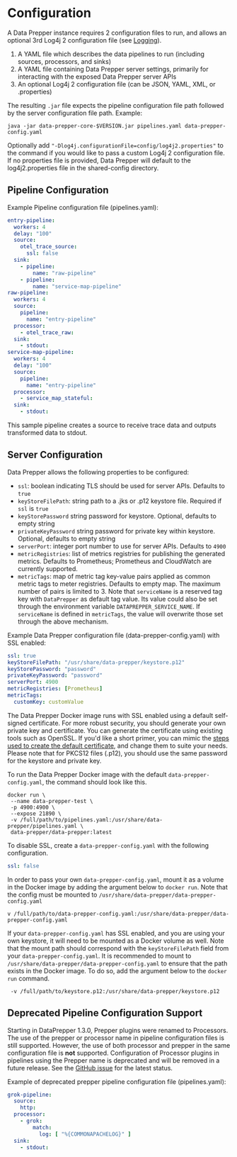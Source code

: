# Configuration
A Data Prepper instance requires 2 configuration files to run, and allows an optional 3rd Log4j 2 configuration file (see [Logging](logs.md)).

1. A YAML file which describes the data pipelines to run (including sources, processors, and sinks)
2. A YAML file containing Data Prepper server settings, primarily for interacting with the exposed Data Prepper server APIs
3. An optional Log4j 2 configuration file (can be JSON, YAML, XML, or .properties)

The resulting `.jar` file expects the pipeline configuration file path followed by the server configuration file path. Example:
```
java -jar data-prepper-core-$VERSION.jar pipelines.yaml data-prepper-config.yaml
```

Optionally add `"-Dlog4j.configurationFile=config/log4j2.properties"` to the command if you would like to pass a custom Log4j 2 configuration file. If no properties file is provided, Data Prepper will default to the log4j2.properties file in the shared-config directory.

## Pipeline Configuration

Example Pipeline configuration file (pipelines.yaml):

```yaml
entry-pipeline:
  workers: 4
  delay: "100"
  source:
    otel_trace_source:
      ssl: false
  sink:
    - pipeline:
        name: "raw-pipeline"
    - pipeline:
        name: "service-map-pipeline"
raw-pipeline:
  workers: 4
  source:
    pipeline:
      name: "entry-pipeline"
  processor:
    - otel_trace_raw:
  sink:
    - stdout:
service-map-pipeline:
  workers: 4
  delay: "100"
  source:
    pipeline:
      name: "entry-pipeline"
  processor:
    - service_map_stateful:
  sink:
    - stdout:
```
This sample pipeline creates a source to receive trace data and outputs transformed data to stdout. 


## Server Configuration
Data Prepper allows the following properties to be configured:

* `ssl`: boolean indicating TLS should be used for server APIs. Defaults to `true`
* `keyStoreFilePath`: string path to a .jks or .p12 keystore file. Required if `ssl` is `true`
* `keyStorePassword` string password for keystore. Optional, defaults to empty string
* `privateKeyPassword` string password for private key within keystore. Optional, defaults to empty string
* `serverPort`: integer port number to use for server APIs. Defaults to `4900`
* `metricRegistries`: list of metrics registries for publishing the generated metrics. Defaults to Prometheus; Prometheus and CloudWatch are currently supported.
* `metricTags`: map of metric tag key-value pairs applied as common metric tags to meter registries. Defaults to empty map. The maximum number of pairs is limited to 3. Note that `serviceName` is a reserved tag key with `DataPrepper` as default tag value. Its value could also be set through the environment variable `DATAPREPPER_SERVICE_NAME`. If `serviceName` is defined in `metricTags`, the value will overwrite those set through the above mechanism.

Example Data Prepper configuration file (data-prepper-config.yaml) with SSL enabled:

```yaml
ssl: true
keyStoreFilePath: "/usr/share/data-prepper/keystore.p12"
keyStorePassword: "password"
privateKeyPassword: "password"
serverPort: 4900
metricRegistries: [Prometheus]
metricTags:
  customKey: customValue
```

The Data Prepper Docker image runs with SSL enabled using a default self-signed certificate. 
For more robust security, you should generate your own private key and certificate. 
You can generate the certificate using existing tools such as OpenSSL. 
If you'd like a short primer, you can mimic the [steps used to create the default certificate](https://github.com/opensearch-project/data-prepper/tree/main/release/docker/config/README.md), and change them to suite your needs. 
Please note that for PKCS12 files (.p12), you should use the same password for the keystore and private key.

To run the Data Prepper Docker image with the default `data-prepper-config.yaml`, the command should look like this.

```
docker run \
 --name data-prepper-test \
 -p 4900:4900 \
 --expose 21890 \
 -v /full/path/to/pipelines.yaml:/usr/share/data-prepper/pipelines.yaml \
 data-prepper/data-prepper:latest
```

To disable SSL, create a `data-prepper-config.yaml` with the following configuration.

```yaml
ssl: false
```

In order to pass your own `data-prepper-config.yaml`, mount it as a volume in the Docker image by adding the argument below to `docker run`. Note that the config must be mounted to `/usr/share/data-prepper/data-prepper-config.yaml`

```
v /full/path/to/data-prepper-config.yaml:/usr/share/data-prepper/data-prepper-config.yaml
```

If your `data-prepper-config.yaml` has SSL enabled, and you are using your own keystore, it will need to be mounted as a Docker volume as well. Note that the mount path should correspond with
the `keyStoreFilePath` field from your `data-prepper-config.yaml`. It is recommended to mount to `/usr/share/data-prepper/data-prepper-config.yaml` to ensure that the path exists in the Docker image.
To do so, add the argument below to the `docker run` command.

```
 -v /full/path/to/keystore.p12:/usr/share/data-prepper/keystore.p12
```

## Deprecated Pipeline Configuration Support

Starting in DataPrepper 1.3.0, Prepper plugins were renamed to Processors. The use of the prepper or processor name in pipeline configuration files is still supported. However, the use of both processor and prepper in the same configuration file is **not** supported. Configuration of Processor plugins in pipelines using the Prepper name is deprecated and will be removed in a future release. See the [GitHub issue](https://github.com/opensearch-project/data-prepper/issues/619) for the latest status.

Example of deprecated prepper pipeline configuration file (pipelines.yaml):
```yaml
grok-pipeline:
  source:
    http:
  processor:
    - grok:
        match:
          log: [ "%{COMMONAPACHELOG}" ]
  sink:
    - stdout:
```
